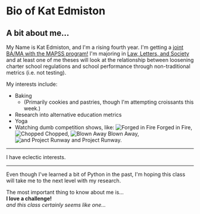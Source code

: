 # Bio of Kat Edmiston

## A bit about me...
My Name is Kat Edmiston, and I'm a rising fourth year. I'm getting a [joint BA/MA with the MAPSS program!](https://mapss.uchicago.edu/) I'm majoring in [Law, Letters, and Society](http://collegecatalog.uchicago.edu/thecollege/lawlettersandsociety/) and at least one of me theses will look at the relationship between loosening charter school regulations and school performance through non-traditional metrics (i.e. not testing).

My interests include:
* Baking
  + (Primarily cookies and pastries, though I'm attempting croissants this week.)
* Research into alternative education metrics
* Yoga
* Watching dumb competition shows, like:
![Forged in Fire](https://static.next-episode.net/tv-shows-images/huge/forged-in-fire.jpg)
Forged in Fire,
![Chopped](https://www.seriouseats.com/images/2012/08/20120808-chopped.jpg)
Chopped,
![Blown Away](https://blog.cmog.org/wp-content/uploads/2019/07/BlownAway_1x1_POST.jpg)
Blown Away,
![and Project Runway](https://www.thewrap.com/wp-content/uploads/2020/01/Project-Runway.jpg)
and Project Runway.
***
I have eclectic interests.
***
Even though I've learned a bit of Python in the past, I'm hoping this class will take me to the next level with my research.

The most important thing to know about me is...  
**I love a challenge!**  
*and this class certainly seems like one...*